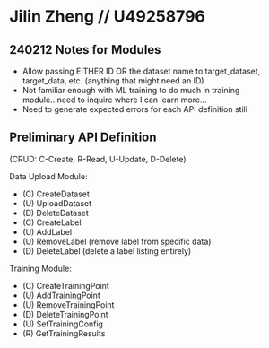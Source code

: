# Jilin Zheng // U49258796

## 240212 Notes for Modules

- Allow passing EITHER ID OR the dataset name to target_dataset, target_data, etc. (anything that might need an ID)
- Not familiar enough with ML training to do much in training module...need to inquire where I can learn more...
- Need to generate expected errors for each API definition still

## Preliminary API Definition

(CRUD: C-Create, R-Read, U-Update, D-Delete)

Data Upload Module:

- (C) CreateDataset
- (U) UploadDataset
- (D) DeleteDataset
- (C) CreateLabel
- (U) AddLabel
- (U) RemoveLabel (remove label from specific data)
- (D) DeleteLabel (delete a label listing entirely)

Training Module:

- (C) CreateTrainingPoint
- (U) AddTrainingPoint
- (U) RemoveTrainingPoint
- (D) DeleteTrainingPoint
- (U) SetTrainingConfig
- (R) GetTrainingResults
